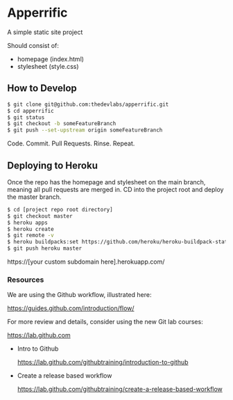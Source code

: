 # Apperrific

A simple static site project

Should consist of:
  - homepage (index.html)
  - stylesheet (style.css)


## How to Develop

```bash
$ git clone git@github.com:thedevlabs/apperrific.git
$ cd apperrific
$ git status
$ git checkout -b someFeatureBranch
$ git push --set-upstream origin someFeatureBranch
```

Code. Commit. Pull Requests. Rinse. Repeat.

## Deploying to Heroku

Once the repo has the homepage and stylesheet on the main branch, meaning all pull requests are merged in. CD into the project root and deploy the master branch.

```bash
$ cd [project repo root directory]
$ git checkout master 
$ heroku apps
$ heroku create
$ git remote -v
$ heroku buildpacks:set https://github.com/heroku/heroku-buildpack-static
$ git push heroku master
```

https://[your custom subdomain here].herokuapp.com/

### Resources

We are using the Github workflow, illustrated here:

https://guides.github.com/introduction/flow/


For more review and details, consider using the new Git lab courses:

  https://lab.github.com

- Intro to Github

  https://lab.github.com/githubtraining/introduction-to-github

- Create a release based workflow

  https://lab.github.com/githubtraining/create-a-release-based-workflow

